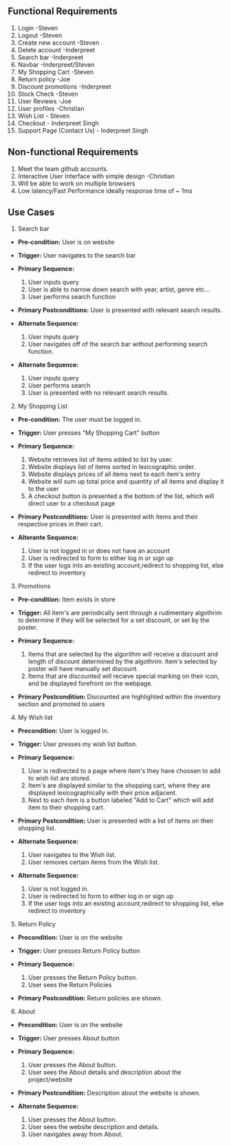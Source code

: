 ## Functional Requirements

1. Login -Steven
2. Logout -Steven
3. Create new account -Steven
4. Delete account -Inderpreet
5. Search bar -Inderpreet
6. Navbar -Inderpreet/Steven
7. My Shopping Cart -Steven
8. Return policy -Joe
9. Discount promotions -Inderpreet
10. Stock Check -Steven
11. User Reviews -Joe
12. User profiles -Christian
13. Wish List - Steven
14. Checkout - Inderpreet Singh
15. Support Page (Contact Us) - Inderpreet Singh

## Non-functional Requirements

1. Meet the team github accounts.
2. Interactive User Interface with simple design -Christian
3. Will be able to work on multiple browsers
4. Low latency/Fast Performance ideally response time of ~ 1ms

## Use Cases

1. Search bar
- **Pre-condition:** User is on website

- **Trigger:** User navigates to the search bar

- **Primary Sequence:**
  
  1. User inputs query
  2. User is able to narrow down search with year, artist, genre etc...
  3. User performs search function

- **Primary Postconditions:** User is presented with relevant search results.

- **Alternate Sequence:** 
  
  1. User inputs query
  2. User navigates off of the search bar without performing search function.

- **Alternate Sequence:** 
  
  1. User inputs query
  2. User performs search
  3. User is presented with no relevant search results.


2. My Shopping List
- **Pre-condition:** The user must be logged in.

- **Trigger:** User presses "My Shopping Cart" button

- **Primary Sequence:**
   1. Website retrieves list of items added to list by user.
   2. Website displays list of items sorted in lexicographic order.
   3. Website displays prices of all items next to each item's entry
   4. Website will sum up total price and quantity of all items and display it to the user
   5. A checkout button is presented a the bottom of the list, which will direct user to a checkout page
   
- **Primary Postconditions:**  User is presented with items and their respective prices in their cart.
 
- **Alterante Sequence:** 
   1. User is not logged in or does not have an account
   2. User is redirected to form to either log in or sign up
   3. If the user logs into an existing account,redirect to shopping list, else redirect to inventory
  
3. Promotions 
- **Pre-condition:** Item exists in store

- **Trigger:** All item's are periodically sent through a rudimentary algothrim to determine if they will be selected for a set discount, or set by the poster.

- **Primary Sequence:** 

	1. Items that are selected by the algorithm will receive a discount and length of discount determined by the algothrim. Item's
	selected by poster will have manually set discount.
	2. Items that are discounted will recieve special marking on their icon, and be displayed forefront on the webpage.
	

- **Primary Postcondition:** 
	Discounted are highlighted within the inventory section and promoted to users

4. My Wish list 

- **Precondition:** User is logged in.

- **Trigger:** User presses my wish list button.


- **Primary Sequence:**
	1. User is redirected to a page where item's they have choosen to add to wish list are stored.
	2. Item's are displayed similar to the shopping cart, where they are displayed lexicographically with their price adjacent.
	3. Next to each item is a button labeled "Add to Cart" which will add item to their shopping cart.

- **Primary Postcondition:** 
	User is presented with a list of items on their shopping list.

- **Alternate Sequence:** 
	1. User navigates to the Wish list. 
	2. User removes certain items from the Wish list.

- **Alternate Sequence:**
	1. User is not logged in.
   	2. User is redirected to form to either log in or sign up
   	3. If the user logs into an existing account,redirect to shopping list, else redirect to inventory

5. Return Policy

- **Precondition:** User is on the website

- **Trigger:** User presses Return Policy button

- **Primary Sequence:**
	1. User presses the Return Policy button.
	2. User sees the Return Policies

- **Primary Postcondition:** 
	Return policies are shown.


6. About
- **Precondition:** User is on the website

- **Trigger:** User presses About button

- **Primary Sequence:**
	1. User presses the About button.
	2. User sees the About details and description about the project/website

- **Primary Postcondition:** Description about the website is shown.

- **Alternate Sequence:**
	1. User presses the About button.
	2. User sees the website description and details.
	3. User navigates away from About.


